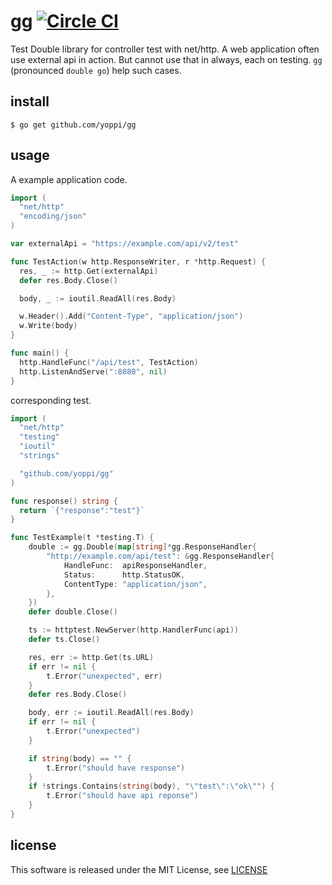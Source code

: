 # gg [![Circle CI](https://circleci.com/gh/yoppi/gg.svg?style=svg)](https://circleci.com/gh/yoppi/gg)

Test Double library for controller test with net/http.
A web application often use external api in action.
But cannot use that in always, each on testing.
`gg` (pronounced `double go`) help such cases.

## install

```
$ go get github.com/yoppi/gg
```

## usage

A example application code.

```go
import (
  "net/http"
  "encoding/json"
)

var externalApi = "https://example.com/api/v2/test"

func TestAction(w http.ResponseWriter, r *http.Request) {
  res, _ := http.Get(externalApi)
  defer res.Body.Close()

  body, _ := ioutil.ReadAll(res.Body)

  w.Header().Add("Content-Type", "application/json")
  w.Write(body)
}

func main() {
  http.HandleFunc("/api/test", TestAction)
  http.ListenAndServe(":8080", nil)
}
```

corresponding test.

```go
import (
  "net/http"
  "testing"
  "ioutil"
  "strings"

  "github.com/yoppi/gg"
)

func response() string {
  return `{"response":"test"}`
}

func TestExample(t *testing.T) {
	double := gg.Double(map[string]*gg.ResponseHandler{
		"http://example.com/api/test": &gg.ResponseHandler{
			HandleFunc:  apiResponseHandler,
			Status:      http.StatusOK,
			ContentType: "application/json",
		},
	})
	defer double.Close()

	ts := httptest.NewServer(http.HandlerFunc(api))
	defer ts.Close()

	res, err := http.Get(ts.URL)
	if err != nil {
		t.Error("unexpected", err)
	}
	defer res.Body.Close()

	body, err := ioutil.ReadAll(res.Body)
	if err != nil {
		t.Error("unexpected")
	}

	if string(body) == "" {
		t.Error("should have response")
	}
	if !strings.Contains(string(body), "\"test\":\"ok\"") {
		t.Error("should have api reponse")
	}
}
```

## license

This software is released under the MIT License, see [LICENSE](https://github.com/yoppi/gg/blob/master/LICENSE)
